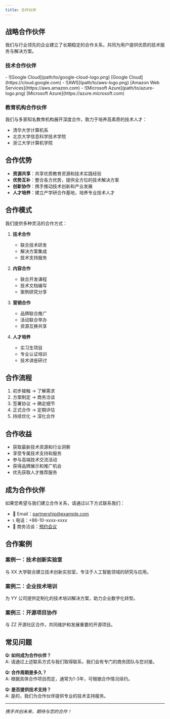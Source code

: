 ```yaml
---
title: 合作伙伴
---
```


## 战略合作伙伴

我们与行业领先的企业建立了长期稳定的合作关系，共同为用户提供优质的技术服务与解决方案。

### 技术合作伙伴

<div class="partner-grid">
    <!-- 这里可以添加合作伙伴的 logo 和链接 -->
    - ![Google Cloud](path/to/google-cloud-logo.png) [Google Cloud](https://cloud.google.com)
    - ![AWS](path/to/aws-logo.png) [Amazon Web Services](https://aws.amazon.com)
    - ![Microsoft Azure](path/to/azure-logo.png) [Microsoft Azure](https://azure.microsoft.com)
</div>

### 教育机构合作伙伴

我们与多家知名教育机构展开深度合作，致力于培养高素质的技术人才：

- 清华大学计算机系
- 北京大学信息科学技术学院
- 浙江大学计算机学院

## 合作优势

- **资源共享**：共享优质教育资源和技术实践经验
- **优势互补**：整合各方优势，提供全方位的技术解决方案
- **创新协作**：携手推动技术创新和产业发展
- **人才培养**：建立产学研合作基地，培养专业技术人才

## 合作模式

我们提供多种灵活的合作方式：

1. **技术合作**
   - 联合技术研发
   - 解决方案集成
   - 技术支持服务

2. **内容合作**
   - 联合开发课程
   - 技术文档编写
   - 案例研究分享

3. **营销合作**
   - 品牌联合推广
   - 活动联合举办
   - 资源互换共享

4. **人才培养**
   - 实习生项目
   - 专业认证培训
   - 技术讲座研讨

## 合作流程

1. 初步接触 → 了解需求
2. 方案制定 → 商务洽谈
3. 签署协议 → 确定细节
4. 正式合作 → 定期评估
5. 持续优化 → 深化合作

## 合作收益

- 获取最新技术资源和行业洞察
- 享受专属技术支持和服务
- 参与高端技术交流活动
- 获得品牌展示和推广机会
- 优先获取人才推荐服务

## 成为合作伙伴

如果您希望与我们建立合作关系，请通过以下方式联系我们：

- 📧 Email：partnership@example.com
- 📞 电话：+86-10-xxxx-xxxx
- 💼 商务洽谈：[预约会议](https://meetings.example.com)

## 合作案例

### 案例一：技术创新实验室
与 XX 大学联合建立技术创新实验室，专注于人工智能领域的研究与应用。

### 案例二：企业技术培训
为 YY 公司提供定制化的技术培训解决方案，助力企业数字化转型。

### 案例三：开源项目协作
与 ZZ 开源社区合作，共同维护和发展重要的开源项目。

## 常见问题

**Q: 如何成为合作伙伴？**  
A: 请通过上述联系方式与我们取得联系，我们会有专门的商务团队与您对接。

**Q: 合作周期是多久？**  
A: 根据具体合作项目而定，通常为1-3年，可根据合作情况续约。

**Q: 是否提供技术支持？**  
A: 是的，我们为合作伙伴提供专业的技术支持服务。

---

*携手共创未来，期待与您的合作！* 